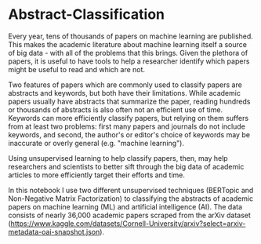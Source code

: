 # Abstract-Classification
Every year, tens of thousands of papers on machine learning are published. This makes the academic literature about machine learning itself a source of big data - with all of the problems that this brings. Given the plethora of papers, it is useful to have tools to help a researcher identify which papers might be useful to read and which are not. 

Two features of papers which are commonly used to classify papers are abstracts and keywords, but both have their limitations. While academic papers usually have abstracts that summarize the paper, reading hundreds or thousands of abstracts is also often not an efficient use of time. Keywords can more efficiently classify papers, but relying on them suffers from at least two problems: first many papers and journals do not include keywords, and second, the author's or editor's choice of keywords may be inaccurate or overly general (e.g. "machine learning"). 

Using unsupervised learning to help classify papers, then, may help researchers and scientists to better sift through the big data of academic articles to more efficiently target their efforts and time.

In this notebook I use two different unsupervised techniques (BERTopic and Non-Negative Matrix Factorization) to classifying the abstracts of academic papers on machine learning (ML) and artificial intelligence (AI). The data consists of nearly 36,000 academic papers scraped from the arXiv dataset (https://www.kaggle.com/datasets/Cornell-University/arxiv?select=arxiv-metadata-oai-snapshot.json).

